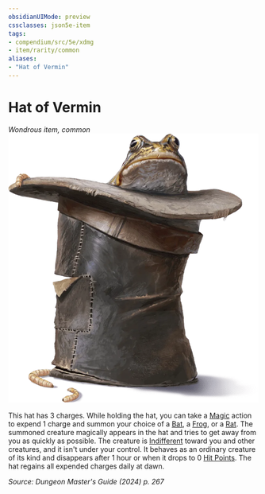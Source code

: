 ```yaml
---
obsidianUIMode: preview
cssclasses: json5e-item
tags:
- compendium/src/5e/xdmg
- item/rarity/common
aliases: 
- "Hat of Vermin"
---
```

# Hat of Vermin
*Wondrous item, common*  
![](/3-Mechanics/CLI/items/img/hat-of-vermin.webp#right)


This hat has 3 charges. While holding the hat, you can take a [Magic](actions.md#Magic) action to expend 1 charge and summon your choice of a [Bat](/3-Mechanics/CLI/bestiary/beast/bat-xmm.md), a [Frog](/3-Mechanics/CLI/bestiary/beast/frog-xmm.md), or a [Rat](/3-Mechanics/CLI/bestiary/beast/rat-xmm.md). The summoned creature magically appears in the hat and tries to get away from you as quickly as possible. The creature is [Indifferent](/3-Mechanics/CLI/variant-rules/indifferent-attitude-xphb.md) toward you and other creatures, and it isn't under your control. It behaves as an ordinary creature of its kind and disappears after 1 hour or when it drops to 0 [Hit Points](/3-Mechanics/CLI/variant-rules/hit-points-xphb.md). The hat regains all expended charges daily at dawn.

*Source: Dungeon Master's Guide (2024) p. 267*